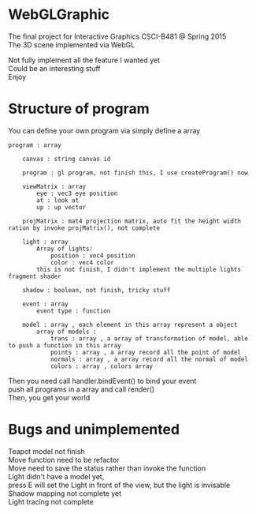 # WebGLGraphic
The final project for Interactive Graphics CSCI-B481 @ Spring 2015  
The 3D scene implemented via WebGL  

Not fully implement all the feature I wanted yet  
Could be an interesting stuff  
Enjoy  


# Structure of program
You can define your own program via simply define a array

    program : array

    	canvas : string canvas id

    	program : gl program, not finish this, I use createProgram() now

    	viewMatrix : array
	    	eye : vec3 eye position
	    	at : look at
	    	up : up vector

	    projMatrix : mat4 projection matrix, auto fit the height width ration by invoke projMatrix(), not complete

	    light : array
	    	Array of lights:
	    		position : vec4 position
	    		color : vec4 color
    		this is not finish, I didn't implement the multiple lights fragment shader

	    shadow : boolean, not finish, tricky stuff

	    event : array 
	        event type : function

    	model : array , each element in this array represent a object
		    array of models :
		    	trans : array , a array of transformation of model, able to push a function in this array
		    	points : array , a array record all the point of model
		    	normals : array , a array record all the normal of model
		    	colors : array , colors array

Then you need call handler.bindEvent() to bind your event  
push all programs in a array and call render()   
Then, you get your world

# Bugs and unimplemented

Teapot model not finish  
Move function need to be refactor  
Move need to save the status rather than invoke the function  
Light didn't have a model yet,  
press E will set the Light in front of the view, but the light is invisable  
Shadow mapping not complete yet  
Light tracing not complete


